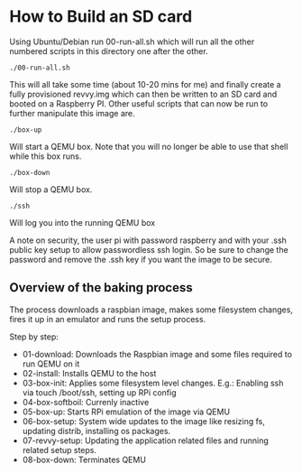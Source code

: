 How to Build an SD card
=======================

Using Ubuntu/Debian run 00-run-all.sh which will run all the other 
numbered scripts in this directory one after the other.

	./00-run-all.sh

This will all take some time (about 10-20 mins for me) and finally create a 
fully provisioned revvy.img which can then be written to an SD 
card and booted on a Raspberry PI. Other useful scripts that can now be 
run to further manipulate this image are.

	./box-up

Will start a QEMU box. Note that you will no longer be able to use that 
shell while this box runs.

	./box-down

Will stop a QEMU box.

	./ssh

Will log you into the running QEMU box


A note on security, the user pi with password raspberry and with your 
.ssh public key setup to allow passwordless ssh login. So be sure to 
change the password and remove the .ssh key if you want the image to be 
secure.

## Overview of the baking process
The process downloads a raspbian image, makes some filesystem changes, fires it up in an emulator and runs the setup process.

Step by step:

* 01-download: Downloads the Raspbian image and some files required to run QEMU on it
* 02-install: Installs QEMU to the host
* 03-box-init: Applies some filesystem level changes. E.g.: Enabling ssh via touch /boot/ssh, setting up RPi config
* 04-box-softboil: Currenly inactive
* 05-box-up: Starts RPi emulation of the image via QEMU
* 06-box-setup: System wide updates to the image like resizing fs, updating distrib, installing os packages.
* 07-revvy-setup: Updating the application related files and running related setup steps.
* 08-box-down: Terminates QEMU
